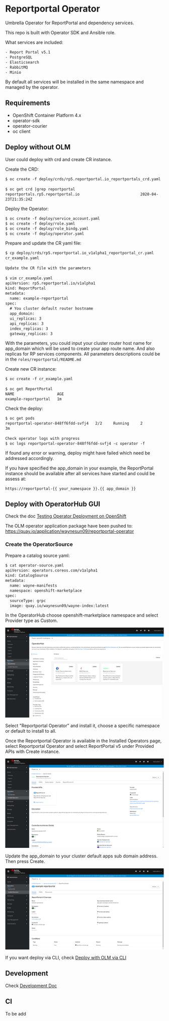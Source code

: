 # Reportportal Operator

Umbrella Operator for ReportPortal and dependency services.

This repo is built with Operator SDK and Ansible role.

What services are included:

    - Report Portal v5.1
    - PostgreSQL
    - Elasticsearch
    - RabbitMQ
    - Minio

By default all services will be installed in the same namespace and managed by the operator.

## Requirements

- OpenShift Container Platform 4.x
- operator-sdk
- operator-courier
- oc client

## Deploy without OLM

User could deploy with crd and create CR instance.

Create the CRD:

    $ oc create -f deploy/crds/rp5.reportportal.io_reportportals_crd.yaml

    $ oc get crd |grep reportportal
    reportportals.rp5.reportportal.io                           2020-04-23T21:35:24Z

Deploy the Operator:

    $ oc create -f deploy/service_account.yaml
    $ oc create -f deploy/role.yaml
    $ oc create -f deploy/role_bindg.yaml
    $ oc create -f deploy/operator.yaml

Prepare and update the CR yaml file:

    $ cp deploy/crds/rp5.reportportal.io_v1alpha1_reportportal_cr.yaml cr_example.yaml

    Update the CR file with the parameters

    $ vim cr_example.yaml
    apiVersion: rp5.reportportal.io/v1alpha1
    kind: ReportPortal
    metadata:
      name: example-reportportal
    spec:
      # You cluster default router hostname
      app_domain:
      ui_replicas: 3
      api_replicas: 3
      index_replicas: 3
      gateway_replicas: 3

With the parameters, you could input your cluster router host name for app_domain which will be used to create your app route name.
And also replicas for RP services components. All parameters descriptions could be in the `roles/reportportal/README.md`

Create new CR instance:

    $ oc create -f cr_example.yaml

    $ oc get ReportPortal
    NAME                   AGE
    example-reportportal   1m


Check the deploy:

    $ oc get pods
    reportportal-operator-848ff6fdd-svfj4   2/2     Running     2          3m

    Check operator logs with progress
    $ oc logs reportportal-operator-848ff6fdd-svfj4 -c operator -f

If found any error or warning, deploy might have failed which need be addressed accordingly.

If you have specified the app_domain in your example, the ReportPortal instance should be available after all services have started and could be assess at:

    https://reportportal-{{ your_namespace }}.{{ app_domain }}

## Deploy with OperatorHub GUI

Check the doc [Testing Operator Deployment on OpenShift](https://github.com/operator-framework/community-operators/blob/master/docs/testing-operators.md#testing-operator-deployment-on-openshift)

The OLM operator application package have been pushed to: https://quay.io/application/waynesun09/reportportal-operator

### Create the OperatorSource

Prepare a catalog source yaml:

    $ cat operator-source.yaml
    apiVersion: operators.coreos.com/v1alpha1
    kind: CatalogSource
    metadata:
      name: wayne-manifests
      namespace: openshift-marketplace
    spec:
      sourceType: grpc
      image: quay.io/waynesun09/wayne-index:latest

In the OperatorHub choose openshift-marketplace namespace and select Provider type as Custom.

![alt text](docs/operatorhub.png "OperatorHub")

Select "Reportportal Operator" and install it, choose a specific namespace or default to install to all.

Once the Reportportal Operator is available in the Installed Operators page, select Reportportal Operator and select ReportPortal v5 under Provided APIs with Create instance.

![alt text](docs/installed_operators.png "Installed Operators")

Update the app_domain to your cluster default apps sub domain address. Then press Create.

![alt text](docs/example_operators.png "Example Operator Operand")

If you want deploy via CLI, check [Deploy with OLM via CLI](docs/deploy_cli.md)

## Development

Check [Development Doc](docs/development.md)

## CI

To be add
